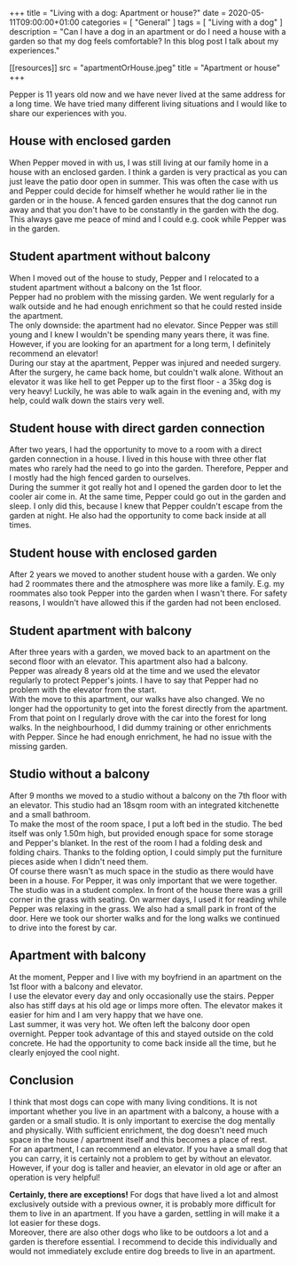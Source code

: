 +++
title =  "Living with a dog: Apartment or house?"
date = 2020-05-11T09:00:00+01:00
categories = [
    "General"
]
tags = [
    "Living with a dog"
]
description = "Can I have a dog in an apartment or do I need a house with a garden so that my dog ​​feels comfortable? In this blog post I talk about my experiences."

[[resources]]
  src = "apartmentOrHouse.jpeg"
  title = "Apartment or house"
+++

Pepper is 11 years old now and we have never lived at the same address for a long time. We have tried many different living situations and I would like to share our experiences with you.

## House with enclosed garden
When Pepper moved in with us, I was still living at our family home in a house with an enclosed garden. I think a garden is very practical as you can just leave the patio door open in summer. This was often the case with us and Pepper could decide for himself whether he would rather lie in the garden or in the house. A fenced garden ensures that the dog cannot run away and that you don't have to be constantly in the garden with the dog. This always gave me peace of mind and I could e.g. cook while Pepper was in the garden.

## Student apartment without balcony
When I moved out of the house to study, Pepper and I relocated to a student apartment without a balcony on the 1st floor.  
Pepper had no problem with the missing garden. We went regularly for a walk outside and he had enough enrichment so that he could rested inside the apartment.  
The only downside: the apartment had no elevator. Since Pepper was still young and I knew I wouldn't be spending many years there, it was fine. However, if you are looking for an apartment for a long term, I definitely recommend an elevator!  
During our stay at the apartment, Pepper was injured and needed surgery. After the surgery, he came back home, but couldn't walk alone. Without an elevator it was like hell to get Pepper up to the first floor - a 35kg dog is very heavy! Luckily, he was able to walk again in the evening and, with my help, could walk down the stairs very well.

## Student house with direct garden connection
After two years, I had the opportunity to move to a room with a direct garden connection in a house. I lived in this house with three other flat mates who rarely had the need to go into the garden. Therefore, Pepper and I mostly had the high fenced garden to ourselves.  
During the summer it got really hot and I opened the garden door to let the cooler air come in. At the same time, Pepper could go out in the garden and sleep. I only did this, because I knew that Pepper couldn't escape from the garden at night. He also had the opportunity to come back inside at all times.

## Student house with enclosed garden
After 2 years we moved to another student house with a garden. We only had 2 roommates there and the atmosphere was more like a family. E.g. my roommates also took Pepper into the garden when I wasn't there. For safety reasons, I wouldn't have allowed this if the garden had not been enclosed.

## Student apartment with balcony
After three years with a garden, we moved back to an apartment on the second floor with an elevator. This apartment also had a balcony.  
Pepper was already 8 years old at the time and we used the elevator regularly to protect Pepper's joints. I have to say that Pepper had no problem with the elevator from the start.  
With the move to this apartment, our walks have also changed. We no longer had the opportunity to get into the forest directly from the apartment. From that point on I regularly drove with the car into the forest for long walks. In the neighbourhood, I did dummy training or other enrichments with Pepper. Since he had enough enrichment, he had no issue with the missing garden.

## Studio without a balcony
After 9 months we moved to a studio without a balcony on the 7th floor with an elevator. This studio had an 18sqm room with an integrated kitchenette and a small bathroom.  
To make the most of the room space, I put a loft bed in the studio. The bed itself was only 1.50m high, but provided enough space for some storage and Pepper's blanket. In the rest of the room I had a folding desk and folding chairs. Thanks to the folding option, I could simply put the furniture pieces aside when I didn't need them.  
Of course there wasn't as much space in the studio as there would have been in a house. For Pepper, it was only important that we were together.  
The studio was in a student complex. In front of the house there was a grill corner in the grass with seating. On warmer days, I used it for reading while Pepper was relaxing in the grass. We also had a small park in front of the door. Here we took our shorter walks and for the long walks we continued to drive into the forest by car.

## Apartment with balcony
At the moment, Pepper and I live with my boyfriend in an apartment on the 1st floor with a balcony and elevator.  
I use the elevator every day and only occasionally use the stairs. Pepper also has stiff days at his old age or limps more often. The elevator makes it easier for him and I am very happy that we have one.  
Last summer, it was very hot. We often left the balcony door open overnight. Pepper took advantage of this and stayed outside on the cold concrete. He had the opportunity to come back inside all the time, but he clearly enjoyed the cool night.

## Conclusion
I think that most dogs can cope with many living conditions. It is not important whether you live in an apartment with a balcony, a house with a garden or a small studio. It is only important to exercise the dog mentally and physically. With sufficient enrichment, the dog doesn't need much space in the house / apartment itself and this becomes a place of rest.  
For an apartment, I can recommend an elevator. If you have a small dog that you can carry, it is certainly not a problem to get by without an elevator. However, if your dog is taller and heavier, an elevator in old age or after an operation is very helpful!  

**Certainly, there are exceptions!** For dogs that have lived a lot and almost exclusively outside with a previous owner, it is probably more difficult for them to live in an apartment. If you have a garden, settling in will make it a lot easier for these dogs.  
Moreover, there are also other dogs who like to be outdoors a lot and a garden is therefore essential. I recommend to decide this individually and would not immediately exclude entire dog breeds to live in an apartment.
